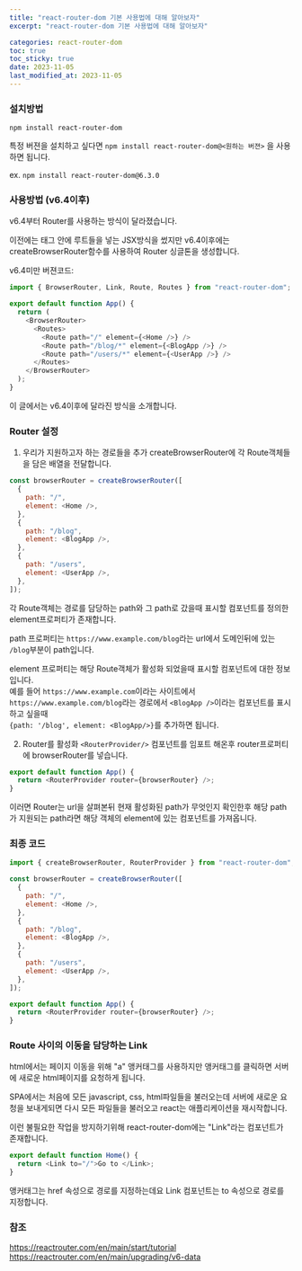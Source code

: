 ```yaml
---
title: "react-router-dom 기본 사용법에 대해 알아보자"
excerpt: "react-router-dom 기본 사용법에 대해 알아보자"

categories: react-router-dom
toc: true
toc_sticky: true
date: 2023-11-05
last_modified_at: 2023-11-05
---
```


### 설치방법

`npm install react-router-dom`

특정 버젼을 설치하고 싶다면
`npm install react-router-dom@<원하는 버젼>`
을 사용하면 됩니다.

ex. `npm install react-router-dom@6.3.0`

### 사용방법 (v6.4이후)

v6.4부터 Router를 사용하는 방식이 달라졌습니다.

이전에는 <Routes>태그 안에 루트들을 넣는 JSX방식을 썼지만 v6.4이후에는 createBrowserRouter함수를 사용하여 Router 싱글톤을 생성합니다.

v6.4미만 버젼코드:

```javascript
import { BrowserRouter, Link, Route, Routes } from "react-router-dom";

export default function App() {
  return (
    <BrowserRouter>
      <Routes>
        <Route path="/" element={<Home />} />
        <Route path="/blog/*" element={<BlogApp />} />
        <Route path="/users/*" element={<UserApp />} />
      </Routes>
    </BrowserRouter>
  );
}
```

이 글에서는 v6.4이후에 달라진 방식을 소개합니다.

### Router 설정

1. 우리가 지원하고자 하는 경로들을 추가
   createBrowserRouter에 각 Route객체들을 담은 배열을 전달합니다.

```javascript
const browserRouter = createBrowserRouter([
  {
    path: "/",
    element: <Home />,
  },
  {
    path: "/blog",
    element: <BlogApp />,
  },
  {
    path: "/users",
    element: <UserApp />,
  },
]);
```

각 Route객체는 경로를 담당하는 path와 그 path로 갔을때 표시할 컴포넌트를 정의한 element프로퍼티가 존재합니다.

path 프로퍼티는 `https://www.example.com/blog`라는 url에서 도메인뒤에 있는 `/blog`부분이 path입니다.

element 프로퍼티는 해당 Route객체가 활성화 되었을때 표시할 컴포넌트에 대한 정보입니다.  
예를 들어 `https://www.example.com`이라는 사이트에서 `https://www.example.com/blog`라는 경로에서 `<BlogApp />`이라는 컴포넌트를 표시하고 싶을때  
`{path: '/blog', element: <BlogApp/>}`를 추가하면 됩니다.

2.  Router를 활성화
    `<RouterProvider/>` 컴포넌트를 임포트 해온후 router프로퍼티에 browserRouter를 넣습니다.

```javascript
export default function App() {
  return <RouterProvider router={browserRouter} />;
}
```

이러면 Router는 url을 살펴본뒤 현재 활성화된 path가 무엇인지 확인한후 해당 path가 지원되는 path라면 해당 객체의 element에 있는 컴포넌트를 가져옵니다.

### 최종 코드

```javascript
import { createBrowserRouter, RouterProvider } from "react-router-dom";

const browserRouter = createBrowserRouter([
  {
    path: "/",
    element: <Home />,
  },
  {
    path: "/blog",
    element: <BlogApp />,
  },
  {
    path: "/users",
    element: <UserApp />,
  },
]);

export default function App() {
  return <RouterProvider router={browserRouter} />;
}
```

### Route 사이의 이동을 담당하는 Link

html에서는 페이지 이동을 위해 "a" 앵커태그를 사용하지만 앵커태그를 클릭하면 서버에 새로운 html페이지를 요청하게 됩니다.

SPA에서는 처음에 모든 javascript, css, html파일들을 불러오는데 서버에 새로운 요청을 보내게되면 다시 모든 파일들을 불러오고 react는 애플리케이션을 재시작합니다.

이런 불필요한 작업을 방지하기위해 react-router-dom에는 "Link"라는 컴포넌트가 존재합니다.

```javascript
export default function Home() {
  return <Link to="/">Go to </Link>;
}
```

앵커태그는 href 속성으로 경로를 지정하는데요 Link 컴포넌트는 to 속성으로 경로를 지정합니다.

### 참조

https://reactrouter.com/en/main/start/tutorial
https://reactrouter.com/en/main/upgrading/v6-data
